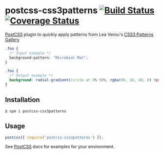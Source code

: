 # postcss-css3patterns [![Build Status][ci-img]][ci] [![Coverage Status][cov-img]][cov]

[PostCSS] plugin to quickly apply patterns from Lea Verou's [CSS3 Patterns Gallery]

[PostCSS]: https://github.com/postcss/postcss
[CSS3 Patterns Gallery]: http://lea.verou.me/css3patterns/
[ci-img]:  https://travis-ci.org/dmarchena/postcss-css3patterns.svg
[ci]:      https://travis-ci.org/dmarchena/postcss-css3patterns
[cov-img]: https://coveralls.io/repos/github/dmarchena/postcss-css3patterns/badge.svg?branch=master
[cov]:     https://coveralls.io/github/dmarchena/postcss-css3patterns?branch=master

```css
.foo {
  /* Input example */
  background-pattern: "Microbial Mat";
}
```

```css
.foo {
  /* Output example */
  background: radial-gradient(circle at 0% 50%, rgba(96, 16, 48, 0) 9px, #613 10px, rgba(96, 16, 48, 0) 11px) 0px 10px, radial-gradient(at 100% 100%, rgba(96, 16, 48, 0) 9px, #613 10px, rgba(96, 16, 48, 0) 11px), #8a3; background-size: 20px 20px;
}
```

## Installation

```
$ npm i postcss-css3patterns
```

## Usage

```js
postcss([ require('postcss-css3patterns') ]);
```

See [PostCSS] docs for examples for your environment.
